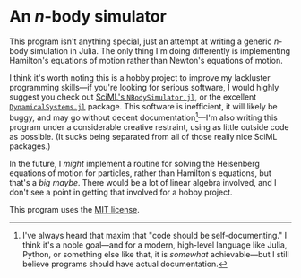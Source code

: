 # An $n$-body simulator
This program isn't anything special, just an attempt at writing a generic
$n$-body simulation in Julia. The only thing I'm doing differently is
implementing Hamilton's equations of motion rather than Newton's equations of
motion.

I think it's worth noting this is a hobby project to improve my lackluster
programming skills—if you're looking for serious software, I would highly
suggest you check out [SciML's `NBodySimulator.jl`][sciml], or the excellent
[`DynamicalSystems.jl`][ds] package. This software is inefficient, it will
likely be buggy, and may go without decent documentation[^1]—I'm also writing
this program under a considerable creative restraint, using as little outside
code as possible. (It sucks being separated from all of those really nice SciML
packages.)

In the future, I *might* implement a routine for solving the Heisenberg
equations of motion for particles, rather than Hamilton's equations, but
that's a *big maybe*. There would be a lot of linear algebra involved, and
I don't see a point in getting that involved for a hobby project.

This program uses the [MIT license](LICENSE).


[^1]: I've always heard that maxim that "code should be self-documenting."
I think it's a noble goal—and for a modern, high-level language like Julia,
Python, or something else like that, it is *somewhat* achievable—but I still
believe programs should have actual documentation.

[sciml]: https://github.com/SciML/NBodySimulator.jl

[ds]: https://juliadynamics.github.io/DynamicalSystems.jl/dev/ 
